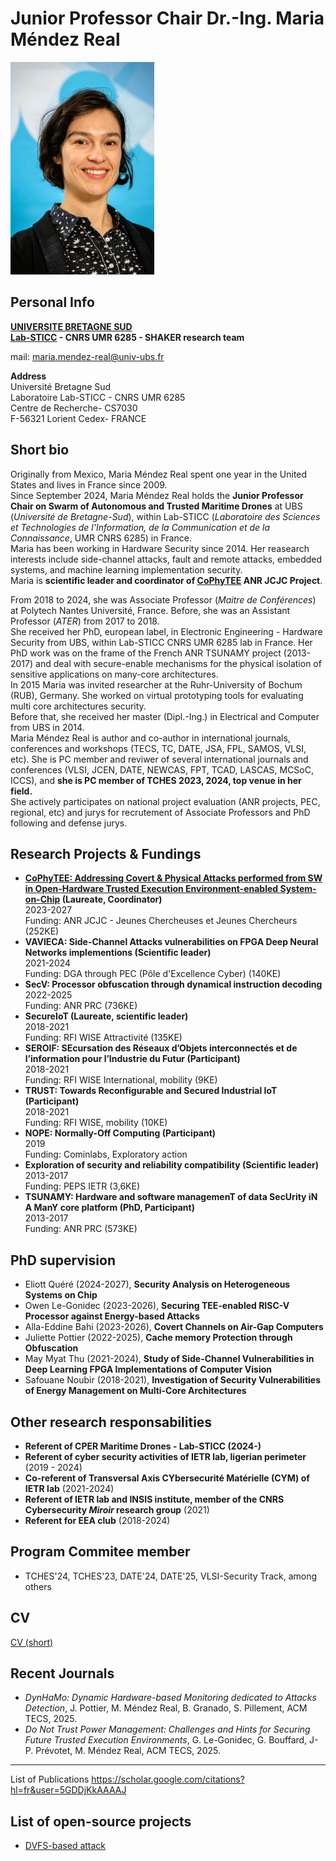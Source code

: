 Junior Professor Chair Dr.-Ing. Maria Méndez Real <br/>
============

<img src="/MENDEZ-REAL Maria 01.jpg" width="230" height="340" /> 

Personal Info
-----

**[UNIVERSITE BRETAGNE SUD](https://www.univ-ubs.fr/)**<br/>
**[Lab-STICC](https://labsticc.fr/fr) - CNRS UMR 6285 - SHAKER research team**

mail: maria.mendez-real@univ-ubs.fr

**Address**<br/>
Université Bretagne Sud<br/>
Laboratoire Lab-STICC - CNRS UMR 6285<br/>
Centre de Recherche- CS7030<br/>
F-56321 Lorient Cedex- FRANCE


Short bio
-------
Originally from Mexico, Maria Méndez Real spent one year in the United States and lives in France since 2009.<br/>
Since September 2024, Maria Méndez Real holds the **Junior Professor Chair on Swarm of Autonomous and Trusted Maritime Drones** at UBS (*Université de Bretagne-Sud*), within Lab-STICC (*Laboratoire des Sciences et Technologies de l'Information, de la Communication et de la Connaissance*, UMR CNRS 6285) in France. <br/>
Maria has been working in Hardware Security since 2014. Her reasearch interests include side-channel attacks, fault and remote attacks, embedded systems, and machine learning implementation security.<br/>
Maria is **scientific leader and coordinator of [CoPhyTEE](https://MariaMendezReal.github.io/CoPhyTEE.html) ANR JCJC Project**.<br/>

From 2018 to 2024, she was Associate Professor (*Maitre de Conférences*) at Polytech Nantes Université, France. 
Before, she was an Assistant Professor (*ATER*) from 2017 to 2018.<br/>
She received her PhD, european label, in Electronic Engineering - Hardware Security from UBS, within Lab-STICC CNRS UMR 6285 lab in France. Her PhD work was on the frame of the French ANR TSUNAMY project (2013-2017) and deal with secure-enable mechanisms for the physical isolation of sensitive applications on many-core architectures.<br/>
In 2015 Maria was invited researcher at the Ruhr-University of Bochum (RUB), Germany. She worked on virtual prototyping tools for evaluating multi core architectures security.<br/>
Before that, she received her master (Dipl.-Ing.) in Electrical and Computer from UBS in 2014.<br/>
Maria Méndez Real is author and co-author in international journals, conferences and workshops (TECS, TC, DATE, JSA, FPL, SAMOS, VLSI, etc). She is PC member and reviwer of several international journals and conferences (VLSI, JCEN, DATE, NEWCAS, FPT, TCAD, LASCAS, MCSoC, ICCS), and **she is PC member of TCHES 2023, 2024, top venue in her field.**<br/>
She actively participates on national project evaluation (ANR projects, PEC, regional, etc) and jurys for recrutement of Associate Professors and PhD following and defense jurys.

Research Projects & Fundings
-------
- **[CoPhyTEE: Addressing Covert & Physical Attacks performed from SW in Open-Hardware Trusted Execution Environment-enabled System-on-Chip](https://MariaMendezReal.github.io/CoPhyTEE.html) (Laureate, Coordinator)**<br/>
  2023-2027<br/>
  Funding: ANR JCJC - Jeunes Chercheuses et Jeunes Chercheurs (252KE)<br/>
- **VAVIECA: Side-Channel Attacks vulnerabilities on FPGA Deep Neural Networks implementions (Scientific leader)**<br/>
  2021-2024<br/>
  Funding: DGA through PEC (Pôle d'Excellence Cyber) (140KE)<br/>
- **SecV: Processor obfuscation through dynamical instruction decoding** <br/>
  2022-2025<br/>
  Funding: ANR PRC (736KE)<br/>
- **SecureIoT (Laureate, scientific leader)**<br/>
  2018-2021<br/>
  Funding: RFI WISE Attractivité (135KE)
- **SEROIF: SEcursation des Réseaux d’Objets interconnectés et de l’information pour l’Industrie du Futur (Participant)**<br/>
  2018-2021<br/>
  Funding: RFI WISE International, mobility (9KE)
- **TRUST: Towards Reconfigurable and Secured Industrial IoT (Participant)**<br/>
  2018-2021<br/>
  Funding: RFI WISE, mobility (10KE)
- **NOPE: Normally-Off Computing (Participant)**<br/>
  2019<br/>
  Funding: Cominlabs, Exploratory action <br/>
- **Exploration of security and reliability compatibility (Scientific leader)**<br/>
  2013-2017<br/>
  Funding: PEPS IETR (3,6KE)
- **TSUNAMY: Hardware and software managemenT of data SecUrity iN A ManY core platform (PhD, Participant)**<br/>
  2013-2017<br/>
  Funding: ANR PRC (573KE)
    
PhD supervision
-------
- Eliott Quéré (2024-2027), **Security Analysis on Heterogeneous Systems on Chip**
- Owen Le-Gonidec (2023-2026), **Securing TEE-enabled RISC-V Processor against Energy-based Attacks**
- Alla-Eddine Bahi (2023-2026), **Covert Channels on Air-Gap Computers** 
- Juliette Pottier (2022-2025), **Cache memory Protection through Obfuscation**
- May Myat Thu (2021-2024), **Study of Side-Channel Vulnerabilities in Deep Learning FPGA Implementations of Computer Vision**
- Safouane Noubir (2018-2021), **Investigation of Security Vulnerabilities of Energy Management on Multi-Core Architectures**

Other research responsabilities
-------
- **Referent of CPER Maritime Drones - Lab-STICC (2024-)**
- **Referent of cyber security activities of IETR lab, ligerian perimeter** (2019 - 2024)
- **Co-referent of Transversal Axis CYbersecurité Matérielle (CYM) of IETR lab** (2021-2024)
- **Referent of IETR lab and INSIS institute, member of the CNRS Cybersecurity _Miroir_ research group** (2021)
- **Referent for EEA club** (2018-2024)

Program Commitee member
-------
- TCHES'24, TCHES'23, DATE'24, DATE'25, VLSI-Security Track, among others
  
CV
-------
[CV (short)](/cv2pages_2022.pdf)


Recent Journals
-------
- *DynHaMo: Dynamic Hardware-based Monitoring dedicated
to Attacks Detection*, J. Pottier, M. Méndez Real, B. Granado, S. Pillement, ACM TECS, 2025.
- *Do Not Trust Power Management: Challenges and Hints for Securing Future Trusted Execution Environments*, G. Le-Gonidec, G. Bouffard, J-P. Prévotet, M. Méndez Real, ACM TECS, 2025.

-------
List of Publications
https://scholar.google.com/citations?hl=fr&user=5GDDjKkAAAAJ

List of open-source projects
-------
- [DVFS-based attack](https://github.com/MariaMendezReal/DVFS-multicore-attack)

